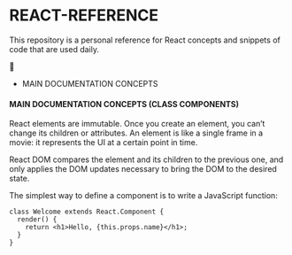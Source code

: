 # REACT-REFERENCE
This repository is a personal reference for React concepts and snippets of code that are used daily.

:page_facing_up: 
<ul>
  <li>MAIN DOCUMENTATION CONCEPTS</li>
</ul>

#### MAIN DOCUMENTATION CONCEPTS (CLASS COMPONENTS)

React elements are immutable. Once you create an element, you can’t change its children or attributes. An element is like a single frame in a movie: it represents the UI at a certain point in time.

React DOM compares the element and its children to the previous one, and only applies the DOM updates necessary to bring the DOM to the desired state.

The simplest way to define a component is to write a JavaScript function:

```
class Welcome extends React.Component {
  render() {
    return <h1>Hello, {this.props.name}</h1>;
  }
}
```
